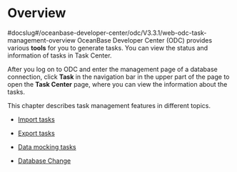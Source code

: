 Overview 
=============================
#docslug#/oceanbase-developer-center/odc/V3.3.1/web-odc-task-management-overview
OceanBase Developer Center (ODC) provides various **tools** for you to generate tasks. You can view the status and information of tasks in Task Center. 

After you log on to ODC and enter the management page of a database connection, click **Task** in the navigation bar in the upper part of the page to open the **Task Center** page, where you can view the information about the tasks. 

This chapter describes task management features in different topics.

* [Import tasks](../../7.client-odc-user-guide/8.client-odc-task-management/2.client-odc-import-tasks.md)

  

* [Export tasks](../../7.client-odc-user-guide/8.client-odc-task-management/3.client-odc-export-tasks.md)

  

* [Data mocking tasks](../../7.client-odc-user-guide/8.client-odc-task-management/4.client-odc-data-mocking-tasks.md)

  

* [Database Change](../../7.client-odc-user-guide/8.client-odc-task-management/5.client-odc-database-change-task.md)

  



